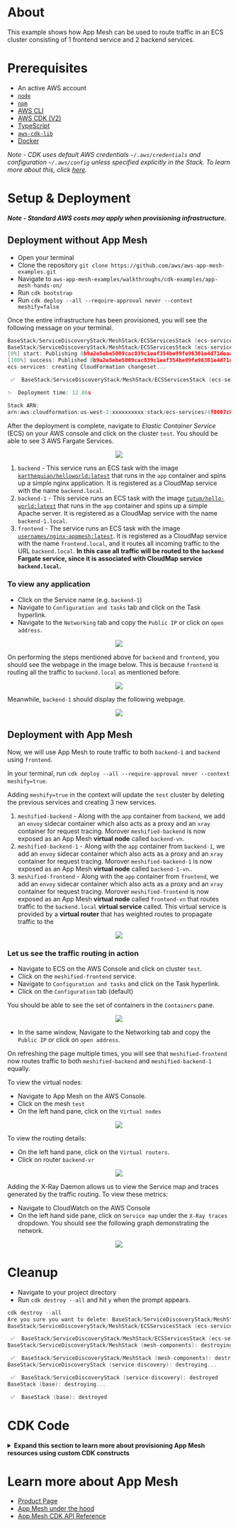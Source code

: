 # About

This example shows how App Mesh can be used to route traffic in an ECS cluster consisting of 1 frontend service and 2 backend services.

# Prerequisites

- An active AWS account
- [`node`](https://nodejs.org/en/download/)
- [`npm`](https://docs.npmjs.com/downloading-and-installing-node-js-and-npm)
- [AWS CLI](https://docs.aws.amazon.com/cli/latest/userguide/getting-started-install.html)
- [AWS CDK (V2)](https://docs.aws.amazon.com/cdk/v2/guide/cli.html)
- [TypeScript](https://www.typescriptlang.org/download)
- [`aws-cdk-lib`](https://www.npmjs.com/package/aws-cdk-lib)
- [Docker](https://docs.docker.com/get-docker/)

_Note - CDK uses default AWS credentials `~/.aws/credentials` and configuration `~/.aws/config` unless specified explicitly in the Stack. To learn more about this, click [here](https://docs.aws.amazon.com/cdk/v2/guide/environments.html)._

# Setup & Deployment

**_Note - Standard AWS costs may apply when provisioning infrastructure._**

## Deployment without App Mesh

- Open your terminal
- Clone the repository `git clone https://github.com/aws/aws-app-mesh-examples.git`
- Navigate to `aws-app-mesh-examples/walkthroughs/cdk-examples/app-mesh-hands-on/`
- Run `cdk bootstrap`
- Run `cdk deploy --all --require-approval never --context meshify=false`

Once the entire infrastructure has been provisioned, you will see the following message on your terminal.

```c
BaseStack/ServiceDiscoveryStack/MeshStack/ECSServicesStack (ecs-services)
BaseStack/ServiceDiscoveryStack/MeshStack/ECSServicesStack (ecs-services): deploying...
[0%] start: Publishing 8b9a2e5ebe5009cac839c1eaf354be99fe96301e4d71deaabf1cd505adbe1302:current_account-current_region
[100%] success: Published 8b9a2e5ebe5009cac839c1eaf354be99fe96301e4d71deaabf1cd505adbe1302:current_account-current_region
ecs-services: creating CloudFormation changeset...

 ✅  BaseStack/ServiceDiscoveryStack/MeshStack/ECSServicesStack (ecs-services)

✨  Deployment time: 12.86s

Stack ARN:
arn:aws:cloudformation:us-west-2:xxxxxxxxxx:stack/ecs-services/4f0007c0-09eb-11ed-b6a2-xxxxxxxxxx
```

After the deployment is complete, navigate to _Elastic Container Service_ (ECS) on your AWS console and click on the cluster `test`. You should be able to see 3 AWS Fargate Services.

<p align="center">
  <img  src="assets/services.png">
</p>

1. `backend` - This service runs an ECS task with the image [`karthequian/helloworld:latest`](https://hub.docker.com/r/karthequian/helloworld) that runs in the `app` container and spins up a simple nginx application. It is registered as a CloudMap service with the name `backend.local`.
2. `backend-1` - This service runs an ECS task with the image [`tutum/hello-world:latest`](https://hub.docker.com/r/tutum/hello-world) that runs in the `app` container and spins up a simple Apache server. It is registered as a CloudMap service with the name `backend-1.local`.
3. `frontend` - The service runs an ECS task with the image [`usernames/nginx-appmesh:latest`](https://hub.docker.com/r/usernames/nginx-appmesh). It is registered as a CloudMap service with the name `frontend.local`, and it routes all incoming traffic to the URL `backend.local`. **In this case all traffic will be routed to the `backend` Fargate service, since it is associated with CloudMap service `backend.local`.**

### To view any application

- Click on the Service name (e.g. `backend-1`)
- Navigate to `Configuration and tasks` tab and click on the Task hyperlink.
- Navigate to the `Networking` tab and copy the `Public IP` or click on `open address`.

<p align="center">
  <img  src="assets/networking-window.png">
</p>

On performing the steps mentioned above for `backend` and `frontend`, you should see the webpage in the image below. This is because `frontend` is routing all the traffic to `backend.local` as mentioned before.

<p align="center">
  <img  src="assets/backend-page.png">
</p>

Meanwhile, `backend-1` should display the following webpage.

<p align="center">
  <img  src="assets/backend-1-page.png">
</p>

## Deployment with App Mesh

Now, we will use App Mesh to route traffic to both `backend-1` and `backend` using `frontend`.

In your terminal, run
`cdk deploy --all --require-approval never --context meshify=true`.

Adding `meshify=true` in the context will update the `test` cluster by deleting the previous services and creating 3 new services.

1. `meshified-backend` - Along with the `app` container from `backend`, we add an `envoy` sidecar container which also acts as a proxy and an `xray` container for request tracing. Morover `meshified-backend` is now exposed as an App Mesh **virtual node** called `backend-vn`.
2. `meshified-backend-1` - Along with the `app` container from `backend-1`, we add an `envoy` sidecar container which also acts as a proxy and an `xray` container for request tracing. Morover `meshified-backend-1` is now exposed as an App Mesh **virtual node** called `backend-1-vn`..
3. `meshified-frontend` - Along with the `app` container from `frontend`, we add an `envoy` sidecar container which also acts as a proxy and an `xray` container for request tracing.
   Morover `meshified-frontend` is now exposed as an App Mesh **virtual node** called `frontend-vn` that routes traffic to the `backend.local` **virtual service** called. This virtual service is provided by a **virtual router** that has weighted routes to propagate traffic to the

<p align="center">
  <img src="assets/meshified.png">
</p>

### Let us see the traffic routing in action

- Navigate to ECS on the AWS Console and click on cluster `test`.
- Click on the `meshified-frontend` service.
- Navigate to `Configuration and tasks` and click on the Task hyperlink.
- Click on the `Configuration` tab (default)

You should be able to see the set of containers in the `Containers` pane.

<p align="center">
  <img src="assets/meshified-containers.png">
</p>

- In the same window, Navigate to the Networking tab and copy the `Public IP` or click on `open address`.

On refreshing the page multiple times, you will see that `meshified-frontend` now routes traffic to both `meshified-backend` and `meshified-backend-1` equally.

To view the virtual nodes:

- Navigate to App Mesh on the AWS Console.
- Click on the mesh `test`
- On the left hand pane, click on the `Virtual nodes`

<p align="center">
  <img src="assets/vns.png">
</p>

To view the routing details:

- On the left hand pane, click on the `Virtual routers`.
- Click on router `backend-vr`

<p align="center">
  <img src="assets/vr.png">
</p>

Adding the X-Ray Daemon allows us to view the Service map and traces generated by the traffic routing. To view these metrics:

- Navigate to CloudWatch on the AWS Console
- On the left hand side pane, click on `Service map` under the `X-Ray traces` dropdown. You should see the following graph demonstrating the network.

<p align="center">
  <img src="assets/xray-service-map.png">
</p>

# Cleanup

- Navigate to your project directory
- Run `cdk destroy --all` and hit `y` when the prompt appears.

```c
cdk destroy --all
Are you sure you want to delete: BaseStack/ServiceDiscoveryStack/MeshStack/ECSServicesStack, BaseStack/ServiceDiscoveryStack/MeshStack, BaseStack/ServiceDiscoveryStack, BaseStack (y/n)? y
BaseStack/ServiceDiscoveryStack/MeshStack/ECSServicesStack (ecs-services): destroying...

 ✅  BaseStack/ServiceDiscoveryStack/MeshStack/ECSServicesStack (ecs-services): destroyed
BaseStack/ServiceDiscoveryStack/MeshStack (mesh-components): destroying...

 ✅  BaseStack/ServiceDiscoveryStack/MeshStack (mesh-components): destroyed
BaseStack/ServiceDiscoveryStack (service-discovery): destroying...

 ✅  BaseStack/ServiceDiscoveryStack (service-discovery): destroyed
BaseStack (base): destroying...

 ✅  BaseStack (base): destroyed
```

# CDK Code

<details>
<summary><b>Expand this section to learn more about provisioning App Mesh resources using custom CDK constructs</b></summary>

## Stacks and Constructs

There are a total of 4 Stacks that provision all the infrastructure for the example.

_Note - The `cdk bootstrap` command provisions a `CDKToolkit` Stack to deploy AWS CDK apps into your cloud enviroment._

1. `BaseStack` - provisions the network infrastructure like the VPC, ECS cluster and IAM roles.
2. `ServiceDiscoveryStack` - provisions 3 CloudMap service records for service discovery.
3. `MeshStack` - provisions the different mesh components like the frontend and backend virtual nodes, virtual router and the backend virtual service.
4. `EcsServicesStack` - this stack provisions the 3 Fargate services using a custom construct `AppMeshFargateService` which encapsulates the application container, Envoy sidecar/proxy and the Xray container into a single construct allowing us to easily spin up different 'meshified' Fargate Services.

Three more constructs - `EnvoySidecar`, `XrayContainer` and `ApplicationContainer` bundle the common container options used by these Fargate services.

<p align="center">
  <img width="600" height="350" src="assets/stacks.png">
</p>

The order mentioned above also represents the dependency these Stacks have on eachother. In this case, since we are deploying the `EnvoySidecar` containers along with our application code, it is necessary for the mesh components to be provisioned before the services are running, so the Envoy proxy can locate them using the `APPMESH_RESOURCE_ARN` environment variable.

These dependencies are propagated by passing the Stack objects in the `constructor` of their referencing Stack.

```c
const baseStack = new BaseStack(app, "BaseStack", {
  stackName: "base",
  description: "Defines the network infrastructure, container images and ECS Cluster.",
});
// Pass baseStack as a constructor arg
const serviceDiscoveryStack = new ServiceDiscoveryStack(baseStack, "ServiceDiscoveryStack", {
  stackName: "service-discovery",
  description: "Defines the application load balancers and the CloudMap service.",
});
```

## App Mesh CDK Constructs

To easily define Fargate services with Envoy proxies, we make use of the `AppMeshFargateService` construct mentioned above. The main purpose of this construct is to bundle the application containers with the Envoy sidecar and proxy. To do so, we define a set of custom props in `lib/utils.ts` called `AppMeshFargateServiceProps`.

```c
// utils.ts
export interface EnvoyConfiguration {
  container: EnvoySidecar;
  proxyConfiguration?: ecs.ProxyConfiguration;
}

export interface AppMeshFargateServiceProps {
  serviceName: string;
  taskDefinitionFamily: string;
  serviceDiscoveryType?: ServiceDiscoveryType;
  applicationContainer: ApplicationContainer;
  envoyConfiguration?: EnvoyConfiguration;
  xrayContainer?: XrayContainer;
}

```

Note that the `proxyConfiguration` prop is separate because the Envoy sidecar container can exist own its own without acting as a proxy, but for it to act as a proxy there must be a running container with the name mentioned in the proxy configuration.

We can then instantiate an `AppMeshFargateService` construct using `AppMeshFargateServiceProps`. Since the `envoyConfiguration` and `xrayContainer` are optional, they are only provisioned when we pass `--context meshify=true` in the `cdk deploy` command.

```c
// ecs-services.ts

// backend
const meshify = this.node.tryGetContext("meshify") === "true";

const backend = new AppMeshFargateService(ms, `${this.stackName}BackendV1AppMeshFargateService`, {
  serviceName: ms.sd.base.SERVICE_BACKEND,
  taskDefinitionFamily: ms.sd.base.SERVICE_BACKEND,
  envoyConfiguration: meshify
    ? {
        container: new EnvoySidecar(ms, `${this.stackName}BackendV1EnvoySidecar`, {
          logStreamPrefix: `${ms.sd.base.SERVICE_BACKEND}-envoy`,
          appMeshResourceArn: ms.backendV1VirtualNode.virtualNodeArn,
          enableXrayTracing: true,
        }),
        proxyConfiguration: EnvoySidecar.buildAppMeshProxy(ms.sd.base.PORT),
      }
    : undefined,

  xrayContainer: meshify
    ? new XrayContainer(ms, `${this.stackName}BackendV1XrayOpts`, {
        logStreamPrefix: `${ms.sd.base.SERVICE_BACKEND}-xray`,
      })
    : undefined,

  applicationContainer: new ApplicationContainer(ms, `${this.stackName}BackendV1AppOpts`, {
    image: ecs.ContainerImage.fromRegistry(this.node.tryGetContext("IMAGE_BACKEND")),
    logStreamPrefix: `${ms.sd.base.SERVICE_BACKEND}-app`,
    portMappings: [
      {
        containerPort: ms.sd.base.PORT,
        protocol: ecs.Protocol.TCP,
      },
    ],
  }),
});

```

The crux of the mesh infrastructure lies in the `MeshStack`. For example, in the code snippet below, we create a new `aws-appmesh.VirtualNode` for `backend`.

```c
// mesh-components.ts
this.backendV1VirtualNode = new appmesh.VirtualNode(
      this,
      `${this.stackName}BackendV1VirtualNode`,
      this.buildVirtualNodeProps(this.sd.base.SERVICE_BACKEND)
    );
```

Once we define the virtual nodes, the routing logic of the mesh can be defined using the `aws-appmesh.RouteSpec` and `aws-appmesh.Route` constructs. The `aws-appmesh.RouteSpec` registers virtual nodes as weighted targets to route traffic to.

```c
// mesh-components.ts
const routeSpec = appmesh.RouteSpec.http({
    match: { path: appmesh.HttpRoutePathMatch.startsWith("/") },
    weightedTargets: [
      {
        virtualNode: this.backendV1VirtualNode,
        weight: 1,
      },
      {
        virtualNode: this.backendV2VirtualNode,
        weight: 1,
      },
    ],
  });

this.backendRoute = new appmesh.Route(this, `${this.stackName}BackendRoute`, {
  mesh: this.mesh,
  virtualRouter: this.backendVirtualRouter,
  routeName: `backend-route`,
  routeSpec: routeSpec,
});
```

## Project Structure

The skeleton of the project is generated using the `cdk init app --language typescript` command. By default, your main `node` app sits in the `bin` folder and the cloud infrastructure is provisioned in the `lib` folder.

The CloudFormation templates generated by the `cdk synth` command are present in the `templates` directory, these are not necessary for deployment but added for reference.

```c
cdk synth BaseStack/ServiceDiscoveryStack > templates/service-discovery-stack.yaml
```

```c
image: ecs.ContainerImage.fromRegistry(this.node.tryGetContext("IMAGE_ENVOY"))
```

</details>

# Learn more about App Mesh

- [Product Page](https://aws.amazon.com/app-mesh/?nc2=h_ql_prod_nt_appm&aws-app-mesh-blogs.sort-by=item.additionalFields.createdDate&aws-app-mesh-blogs.sort-order=desc&whats-new-cards.sort-by=item.additionalFields.postDateTime&whats-new-cards.sort-order=desc)
- [App Mesh under the hood](https://www.youtube.com/watch?v=h3syq1vbplE)
- [App Mesh CDK API Reference](https://docs.aws.amazon.com/cdk/api/v2/docs/aws-cdk-lib.aws_appmesh-readme.html)
